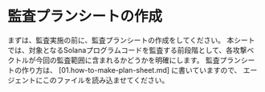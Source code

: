 # 監査プランシートの作成
まずは、監査実施の前に、監査プランシートの作成をしてください。
本シートでは、対象となるSolanaプログラムコードを監査する前段階として、各攻撃ベクトルが今回の監査範囲に含まれるかどうかを明確にします。
監査プランシートの作り方は、 [01.how-to-make-plan-sheet.md] に書いていますので、
エージェントにこのファイルを読み込ませてください。
